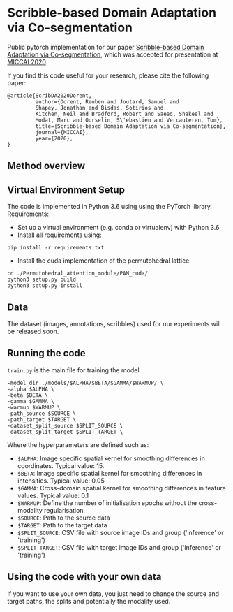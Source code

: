 # Scribble-based Domain Adaptation via Co-segmentation

Public pytorch implementation for our paper [Scribble-based Domain Adaptation 
via Co-segmentation](https://link.springer.com/chapter/10.1007%2F978-3-030-59710-8_47), 
which was accepted for presentation at [MICCAI 2020](https://www.miccai2020.org). 

If you find this code useful for your research, please cite the following paper:

```
@article{ScribDA2020Dorent,
         author={Dorent, Reuben and Joutard, Samuel and
         Shapey, Jonathan and Bisdas, Sotirios and
         Kitchen, Neil and Bradford, Robert and Saeed, Shakeel and
         Modat, Marc and Ourselin, S\'ebastien and Vercauteren, Tom},
         title={Scribble-based Domain Adaptation via Co-segmentation},
         journal={MICCAI},
         year={2020},
}
```

## Method overview


## Virtual Environment Setup

The code is implemented in Python 3.6 using using the PyTorch library. 
Requirements:

 * Set up a virtual environment (e.g. conda or virtualenv) with Python 3.6
 * Install all requirements using:
  
  ````pip install -r requirements.txt````
 * Install the cuda implementation of the permutohedral lattice.
````
cd ./Permutohedral_attention_module/PAM_cuda/
python3 setup.py build
python3 setup.py install 
````
  

## Data

The dataset (images, annotations, scribbles) used for our experiments will be released soon.

## Running the code
`train.py` is the main file for training the model.
```` python3 train.py \
-model_dir ./models/$ALPHA/$BETA/$GAMMA/$WARMUP/ \
-alpha $ALPHA \
-beta $BETA \
-gamma $GAMMA \
-warmup $WARMUP \
-path_source $SOURCE \
-path_target $TARGET \
-dataset_split_source $SPLIT_SOURCE \
-dataset_split_target $SPLIT_TARGET \
````
Where the hyperparameters are defined such as:
 * `$ALPHA`: Image specific spatial kernel for smoothing differences in coordinates. Typical value: 15.
 * `$BETA`: Image specific spatial kernel for smoothing differences in intensities. Typical value: 0.05
 * `$GAMMA`: Cross-domain spatial kernel for smoothing differences in feature values. Typical value: 0.1
 * `$WARMUP`: Define the number of initialisation epochs without the cross-modality regularisation.
 * `$SOURCE`: Path to the source data
 * `$TARGET`: Path to the target data
 * `$SPLIT_SOURCE`: CSV file with source image IDs and group ('inference' or 'training')
 * `$SPLIT_TARGET`: CSV file with target image IDs and group ('inference' or 'training')
 
## Using the code with your own data

If you want to use your own data, you just need to change the source and target paths, 
the splits and potentially the modality used.
